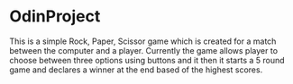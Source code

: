 # OdinProject
This is a simple Rock, Paper, Scissor game which is created for a match between the computer and a player. Currently the game allows player to choose between three options using buttons and it then it starts a 5 round game and declares a winner at the end based of the highest scores. 
